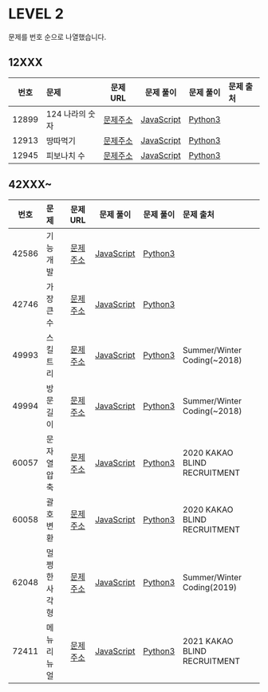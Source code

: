 # LEVEL 2

문제를 번호 순으로 나열했습니다.

## 12XXX

| 번호  | 문제            |                               문제 URL                               |                문제 풀이                 |               문제 풀이               | 문제 출처 |
| :---: | :-------------- | :------------------------------------------------------------------: | :--------------------------------------: | :-----------------------------------: | :-------- |
| 12899 | 124 나라의 숫자 | [문제주소](https://programmers.co.kr/learn/courses/30/lessons/12899) | [JavaScript](./12899-124_나라의_숫자.js) | [Python3](./12899-124_나라의_숫자.py) |           |
| 12913 | 땅따먹기        | [문제주소](https://programmers.co.kr/learn/courses/30/lessons/12913) |    [JavaScript](./12913-땅따먹기.js)     |    [Python3](./12913-땅따먹기.py)     |           |
| 12945 | 피보나치 수     | [문제주소](https://programmers.co.kr/learn/courses/30/lessons/12945) |   [JavaScript](./12945-피보나치_수.js)   |   [Python3](./12945-피보나치_수.py)   |           |

## 42XXX~

| 번호  | 문제          |                               문제 URL                               |               문제 풀이                |              문제 풀이              | 문제 출처                    |
| :---: | :------------ | :------------------------------------------------------------------: | :------------------------------------: | :---------------------------------: | :--------------------------- |
| 42586 | 기능개발      | [문제주소](https://programmers.co.kr/learn/courses/30/lessons/42586) |   [JavaScript](./42586-기능개발.js)    |   [Python3](./42586-기능개발.py)    |                              |
| 42746 | 가장 큰 수    | [문제주소](https://programmers.co.kr/learn/courses/30/lessons/42746) |  [JavaScript](./42746-가장_큰_수.js)   |  [Python3](./42746-가장_큰_수.py)   |                              |
| 49993 | 스킬트리      | [문제주소](https://programmers.co.kr/learn/courses/30/lessons/49993) |   [JavaScript](./49993-스킬트리.js)    |   [Python3](./49993-스킬트리.py)    | Summer/Winter Coding(~2018)  |
| 49994 | 방문 길이     | [문제주소](https://programmers.co.kr/learn/courses/30/lessons/49994) |   [JavaScript](./49994-방문_길이.js)   |   [Python3](./49994-방문_길이.py)   | Summer/Winter Coding(~2018)  |
| 60057 | 문자열 압축   | [문제주소](https://programmers.co.kr/learn/courses/30/lessons/60057) |  [JavaScript](./60057-문자열_압축.js)  |  [Python3](./60057-문자열_압축.py)  | 2020 KAKAO BLIND RECRUITMENT |
| 60058 | 괄호 변환     | [문제주소](https://programmers.co.kr/learn/courses/30/lessons/60058) |   [JavaScript](./60058-괄호_변환.js)   |   [Python3](./60058-괄호_변환.py)   | 2020 KAKAO BLIND RECRUITMENT |
| 62048 | 멀쩡한 사각형 | [문제주소](https://programmers.co.kr/learn/courses/30/lessons/62048) | [JavaScript](./62048-멀쩡한_사각형.js) | [Python3](./62048-멀쩡한_사각형.py) | Summer/Winter Coding(2019)   |
| 72411 | 메뉴 리뉴얼   | [문제주소](https://programmers.co.kr/learn/courses/30/lessons/72411) |  [JavaScript](./72411-메뉴_리뉴얼.js)  |  [Python3](./72411-메뉴_리뉴얼.py)  | 2021 KAKAO BLIND RECRUITMENT |
